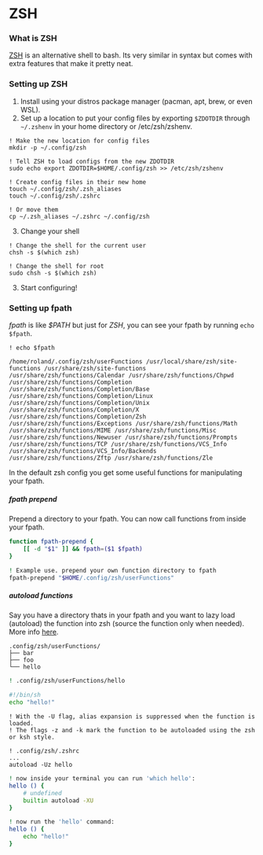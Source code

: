# ZSH

### What is ZSH
[ZSH](https://en.wikipedia.org/wiki/Z_shell) is an alternative shell to bash. Its very similar in syntax but comes with extra features that make it pretty neat.

### Setting up ZSH
1. Install using your distros package manager (pacman, apt, brew, or even WSL).
2. Set up a location to put your config files by exporting `$ZDOTDIR` through `~/.zshenv` in your home directory or /etc/zsh/zshenv.
```
! Make the new location for config files
mkdir -p ~/.config/zsh

! Tell ZSH to load configs from the new ZDOTDIR
sudo echo export ZDOTDIR=$HOME/.config/zsh >> /etc/zsh/zshenv

! Create config files in their new home
touch ~/.config/zsh/.zsh_aliases
touch ~/.config/zsh/.zshrc

! Or move them
cp ~/.zsh_aliases ~/.zshrc ~/.config/zsh
```
3. Change your shell
```
! Change the shell for the current user
chsh -s $(which zsh)

! Change the shell for root
sudo chsh -s $(which zsh)
```
3. Start configuring!

### Setting up fpath
*fpath* is like *$PATH* but just for *ZSH*, you can see your fpath by running `echo $fpath`.

```
! echo $fpath

/home/roland/.config/zsh/userFunctions /usr/local/share/zsh/site-functions /usr/share/zsh/site-functions /usr/share/zsh/functions/Calendar /usr/share/zsh/functions/Chpwd /usr/share/zsh/functions/Completion /usr/share/zsh/functions/Completion/Base /usr/share/zsh/functions/Completion/Linux /usr/share/zsh/functions/Completion/Unix /usr/share/zsh/functions/Completion/X /usr/share/zsh/functions/Completion/Zsh /usr/share/zsh/functions/Exceptions /usr/share/zsh/functions/Math /usr/share/zsh/functions/MIME /usr/share/zsh/functions/Misc /usr/share/zsh/functions/Newuser /usr/share/zsh/functions/Prompts /usr/share/zsh/functions/TCP /usr/share/zsh/functions/VCS_Info /usr/share/zsh/functions/VCS_Info/Backends /usr/share/zsh/functions/Zftp /usr/share/zsh/functions/Zle
```

In the default zsh config you get some useful functions for manipulating your fpath.

##### fpath prepend
Prepend a directory to your fpath. You can now call functions from inside your fpath.
```bash
function fpath-prepend {
    [[ -d "$1" ]] && fpath=($1 $fpath)
}

! Example use. prepend your own function directory to fpath
fpath-prepend "$HOME/.config/zsh/userFunctions"
```

##### autoload functions
Say you have a directory thats in your fpath and you want to lazy load (autoload) the function into zsh (source the function only when needed). More info [here](https://unix.stackexchange.com/questions/33255/how-to-define-and-load-your-own-shell-function-in-zsh).

```
.config/zsh/userFunctions/
├── bar
├── foo
└── hello
```

```bash
! .config/zsh/userFunctions/hello

#!/bin/sh
echo "hello!"
```

```
! With the -U flag, alias expansion is suppressed when the function is loaded. 
! The flags -z and -k mark the function to be autoloaded using the zsh or ksh style.

! .config/zsh/.zshrc
...
autoload -Uz hello
```

```bash
! now inside your terminal you can run 'which hello':
hello () {
	# undefined
	builtin autoload -XU
}

! now run the 'hello' command:
hello () {
	echo "hello!"
}
```
